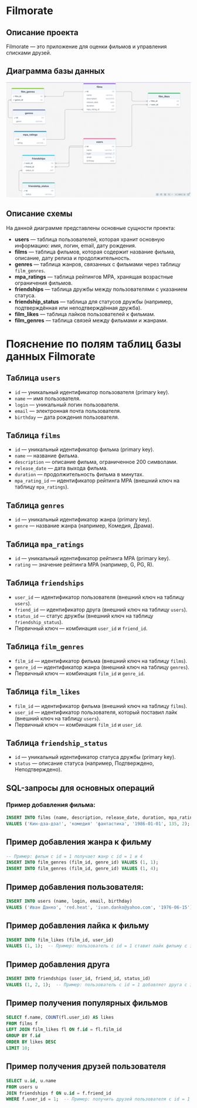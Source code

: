 # Filmorate

## Описание проекта

Filmorate — это приложение для оценки фильмов и управления списками друзей.

## Диаграмма базы данных

![Схема базы данных Filmorate](/assets/db_scheme/filmarate_SQL_scheme.png)

## Описание схемы

На данной диаграмме представлены основные сущности проекта:
- **users** — таблица пользователей, которая хранит основную информацию: имя, логин, email, дату рождения.
- **films** — таблица фильмов, которая содержит название фильма, описание, дату релиза и продолжительность.
- **genres** — таблица жанров, связанных с фильмами через таблицу `film_genres`.
- **mpa_ratings** — таблица рейтингов MPA, хранящая возрастные ограничения фильмов.
- **friendships** — таблица дружбы между пользователями с указанием статуса.
- **friendship_status** — таблица для статусов дружбы (например, подтверждённая или неподтверждённая дружба).
- **film_likes** — таблица лайков пользователей к фильмам.
- **film_genres** — таблица связей между фильмами и жанрами.

# Пояснение по полям таблиц базы данных Filmorate

## Таблица `users`
- `id` — уникальный идентификатор пользователя (primary key).
- `name` — имя пользователя.
- `login` — уникальный логин пользователя.
- `email` — электронная почта пользователя.
- `birthday` — дата рождения пользователя.

## Таблица `films`
- `id` — уникальный идентификатор фильма (primary key).
- `name` — название фильма.
- `description` — описание фильма, ограниченное 200 символами.
- `release_date` — дата выхода фильма.
- `duration` — продолжительность фильма в минутах.
- `mpa_rating_id` — идентификатор рейтинга MPA (внешний ключ на таблицу `mpa_ratings`).

## Таблица `genres`
- `id` — уникальный идентификатор жанра (primary key).
- `genre` — название жанра (например, Комедия, Драма).

## Таблица `mpa_ratings`
- `id` — уникальный идентификатор рейтинга MPA (primary key).
- `rating` — значение рейтинга MPA (например, G, PG, R).

## Таблица `friendships`
- `user_id` — идентификатор пользователя (внешний ключ на таблицу `users`).
- `friend_id` — идентификатор друга (внешний ключ на таблицу `users`).
- `status_id` — статус дружбы (внешний ключ на таблицу `friendship_status`).
- Первичный ключ — комбинация `user_id` и `friend_id`.

## Таблица `film_genres`
- `film_id` — идентификатор фильма (внешний ключ на таблицу `films`).
- `genre_id` — идентификатор жанра (внешний ключ на таблицу `genres`).
- Первичный ключ — комбинация `film_id` и `genre_id`.

## Таблица `film_likes`
- `film_id` — идентификатор фильма (внешний ключ на таблицу `films`).
- `user_id` — идентификатор пользователя, который поставил лайк (внешний ключ на таблицу `users`).
- Первичный ключ — комбинация `film_id` и `user_id`.

## Таблица `friendship_status`
- `id` — уникальный идентификатор статуса дружбы (primary key).
- `status` — описание статуса (например, Подтверждено, Неподтверждено).

## SQL-запросы для основных операций

### Пример добавления фильма:

```sql
INSERT INTO films (name, description, release_date, duration, mpa_rating_id)
VALUES ('Кин-дза-дза!', 'комедия' 'фантастика', '1986-01-01', 135, 2);
```
## Пример добавления жанра к фильму
```sql
-- Пример: фильм с id = 1 получает жанр с id = 1 и 4
INSERT INTO film_genres (film_id, genre_id) VALUES (1, 1);
INSERT INTO film_genres (film_id, genre_id) VALUES (1, 4);
```

## Пример добавления пользователя:
```sql 
INSERT INTO users (name, login, email, birthday)
VALUES ('Иван Данко', 'red.heat', 'ivan.danko@yahoo.com', '1976-06-15');
```

## Пример добавления лайка к фильму
```sql
INSERT INTO film_likes (film_id, user_id)
VALUES (1, 1);  -- Пример: пользователь с id = 1 ставит лайк фильму с id = 1
```

## Пример добавления друга
```sql
INSERT INTO friendships (user_id, friend_id, status_id)
VALUES (1, 2, 1);  -- Пример: пользователь с id = 1 добавляет друга с id = 2, статус = 1 (подтверждено)
```

## Пример получения популярных фильмов
```sql
SELECT f.name, COUNT(fl.user_id) AS likes
FROM films f
LEFT JOIN film_likes fl ON f.id = fl.film_id
GROUP BY f.id
ORDER BY likes DESC
LIMIT 10;
```

##   Пример получения друзей пользователя
```sql
SELECT u.id, u.name
FROM users u
JOIN friendships f ON u.id = f.friend_id
WHERE f.user_id = 1;  -- Пример: получить друзей пользователя с id = 1
```
